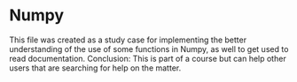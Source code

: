 # Numpy
This file was created as a study case for implementing the better understanding of the use of some functions in Numpy, as well to get used to read documentation.
Conclusion: This is part of a course but can help other users that are searching for help on the matter.
